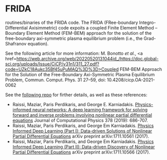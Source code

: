# FRIDA
routines/binaries of the FRIDA code.
The FRIDA (FRee-boundary Integro-Differential Axisimmetric) code expoits a coupled Finite Element Method – Boundary Element Method (FEM-BEM) approach for the solution of the free-boundary axi-symmetric plasma equilibrium problem (i.e., the Grad-Shafranov equation).

See the following article for more information:
M. Bonotto _et al._, <a href=https://web.archive.org/web/20220520131044id_/https://doc.global-sci.org/uploads/Issue/CiCP/v31n1/311_27.pdf?code=UZkC18Aukc35Bf45uPuMAQ%3D%3D>Coupled FEM-BEM Approach for the Solution of the Free-Boundary Axi-Symmetric Plasma
Equilibrium Problem</a>, Commun. Comput. Phys. 31 27–59, doi: 10.4208/cicp.OA-2021-0062

See the <a href=https://github.com/maziarraissi/PINNs>following repo</a> for firther details, as well as these references:
<ul>
  <li>Raissi, Maziar, Paris Perdikaris, and George E. Karniadakis. <a href=https://www.sciencedirect.com/science/article/pii/S0021999118307125>Physics-informed neural networks: A deep learning framework for solving forward and inverse problems involving nonlinear partial differential equations</a> Journal of Computational Physics 378 (2019): 686-707.</li>
  <li>Raissi, Maziar, Paris Perdikaris, and George Em Karniadakis. <a href=https://arxiv.org/abs/1711.10561>Physics Informed Deep Learning (Part I): Data-driven Solutions of Nonlinear Partial Differential Equations</a> arXiv preprint arXiv:1711.10561 (2017).</li>
  <li>Raissi, Maziar, Paris Perdikaris, and George Em Karniadakis. <a href=https://arxiv.org/abs/1711.10566>Physics Informed Deep Learning (Part II): Data-driven Discovery of Nonlinear Partial Differential Equations</a> arXiv preprint arXiv:1711.10566 (2017).</li>
</ul> 
